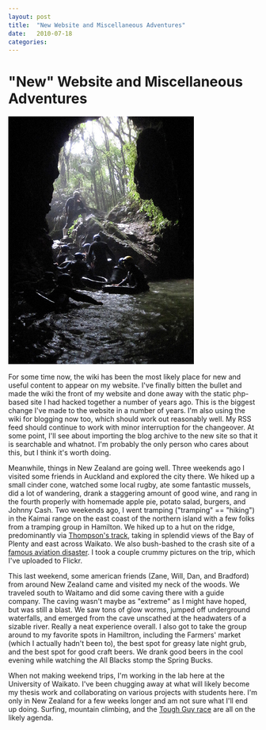 ```yaml
---
layout: post
title:  "New Website and Miscellaneous Adventures"
date:   2010-07-18
categories: 
---
```

# "New" Website and Miscellaneous Adventures

![Waitamo Caving](/images/waitamo_caving.jpg)

For some time now, the wiki has been the most likely place for new and useful content
to appear on my website. I've finally bitten the bullet and made the wiki the front
of my website and done away with the static php-based site I had hacked together a number
of years ago. This is the biggest change I've made to the website in a number of years.
I'm also using the wiki for blogging now too, which should work out reasonably well. 
My RSS feed should continue to work with minor interruption for the changeover. At some
point, I'll see about importing the blog archive to the new site so that it is searchable
and whatnot. I'm probably the only person who cares about this, 
but I think it's worth doing.

Meanwhile, things in New Zealand are going well. Three weekends ago I visited some friends
in Auckland and explored the city there. We hiked up a small cinder cone, watched some local rugby, ate some fantastic mussels, did a lot of wandering, drank a staggering amount of good wine, and rang in the fourth properly with homemade apple pie, potato salad, burgers, and Johnny Cash. 
Two weekends ago, I went tramping ("tramping" == "hiking") in the Kaimai range on the east coast of the northern island with a few folks from a tramping group in Hamilton. We hiked up to a hut on the ridge, predominantly via [Thompson's track](http://tramper.co.nz/?3107), taking in splendid views of the Bay of Plenty
and east across Waikato. We also bush-bashed to the crash site of a [famous aviation disaster](http://en.wikipedia.org/wiki/New_Zealand_National_Airways_Corporation_Flight_441). I took a couple crummy
pictures on the trip, which I've uploaded to Flickr. 

This last weekend, some american friends (Zane, Will, Dan, and Bradford) from around
New Zealand came and visited my neck of the woods. We traveled south to Waitamo and did some caving
there with a guide company. The caving wasn't maybe as "extreme" as I might have hoped, but
was still a blast. We saw tons of glow worms, jumped off underground waterfalls, and emerged from
the cave unscathed at the headwaters of a sizable river. Really a neat experience overall. I also
got to take the group around to my favorite spots in Hamiltron, including the Farmers' market (which I
actually hadn't been to), the best spot for greasy late night grub, and the best spot for good craft
beers. We drank good beers in the cool evening while watching the All Blacks stomp the Spring Bucks.

When not making weekend trips, I'm working in the lab here at the University of Waikato. I've been
chugging away at what will likely become my thesis work and collaborating on various projects with
students here. I'm only in New Zealand for a few weeks longer and am not sure what I'll end up doing.
Surfing, mountain climbing, and the [Tough Guy race](http://www.toughguyandgal.co.nz/) are all on the
likely agenda.
